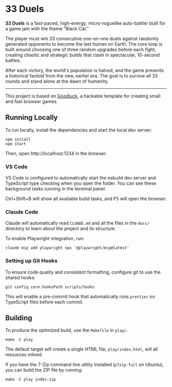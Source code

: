 # 33 Duels

**33 Duels** is a fast-paced, high-energy, micro-roguelike auto-battler built for a game jam with the theme "Black Cat."

The player must win 33 consecutive one-on-one duels against randomly generated opponents to become the last human on Earth. The core loop is built around choosing one of three random upgrades before each fight, creating chaotic and strategic builds that clash in spectacular, 10-second battles.

After each victory, the world's population is halved, and the game presents a historical factoid from the new, earlier era. The goal is to survive all 33 rounds and stand alone at the dawn of humanity.

---

This project is based on [Goodluck](https://github.com/piesku/goodluck), a hackable template for creating small and fast browser games.

## Running Locally

To run locally, install the dependencies and start the local dev server:

    npm install
    npm start

Then, open http://localhost:1234 in the browser.

### VS Code

VS Code is configured to automatically start the esbuild dev server and TypeScript type checking when you open the folder. You can see these background tasks running in the terminal panel.

Ctrl+Shift+B will show all available build tasks, and F5 will open the browser.

### Claude Code

Claude will automatically read `CLUADE.md` and all the files in the `docs/` directory to learn about the project and its structure.

To enable Playwright integration, run:

    claude mcp add playwright npx '@playwright/mcp@latest'

### Setting up Git Hooks

To ensure code quality and consistent formatting, configure git to use the shared hooks:

    git config core.hooksPath scripts/hooks

This will enable a pre-commit hook that automatically runs `prettier` on TypeScript files before each commit.

## Building

To produce the optimized build, use the `Makefile` in `play/`.

    make -C play

The default target will create a single HTML file, `play/index.html`, will all resources inlined.

If you have the 7-Zip command line utility installed (`p7zip-full` on Ubuntu), you can build the ZIP file by running:

    make -C play index.zip
